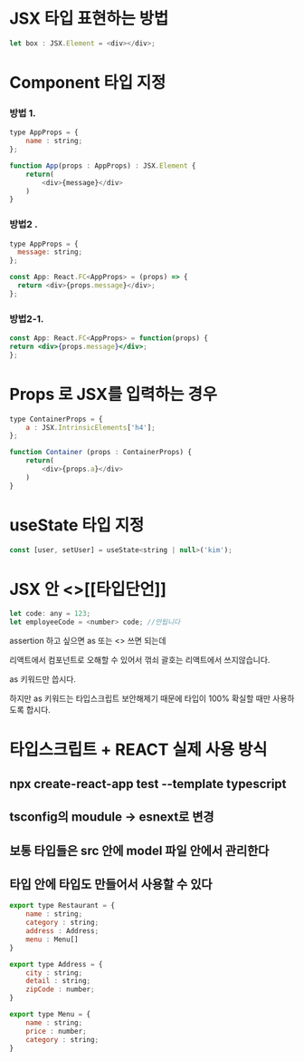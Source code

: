 
# JSX 타입 표현하는 방법

```js
let box : JSX.Element = <div></div>;
```


# Component 타입 지정

### 방법 1.

```js
type AppProps = {
	name : string;
};

function App(props : AppProps) : JSX.Element {
	return(
		<div>{message}</div>
	)
}
```

### 방법2 .
```js
type AppProps = {
  message: string;
};

const App: React.FC<AppProps> = (props) => {
  return <div>{props.message}</div>;
};

```

### 방법2-1.
```jsx
const App: React.FC<AppProps> = function(props) {
return <div>{props.message}</div>;
};
```
# Props 로 JSX를 입력하는 경우

```js
type ContainerProps = {
	a : JSX.IntrinsicElements['h4'];
};

function Container (props : ContainerProps) {
	return(
		<div>{props.a}</div>
	)
}
```

# useState 타입 지정

```js
const [user, setUser] = useState<string | null>('kim');
```


# JSX 안 <>[[타입단언]] 

```js
let code: any = 123;
let employeeCode = <number> code; //안됩니다
```

assertion 하고 싶으면 as 또는 <> 쓰면 되는데

리액트에서 컴포넌트로 오해할 수 있어서 꺾쇠 괄호는 리액트에서 쓰지않습니다.

as 키워드만 씁시다.

하지만 as 키워드는 타입스크립트 보안해제기 때문에 타입이 100% 확실할 때만 사용하도록 합시다.





# 타입스크립트 + REACT 실제 사용 방식

## npx create-react-app test --template typescript

## tsconfig의 moudule -> esnext로 변경 

## 보통 타입들은 src 안에 model 파일 안에서 관리한다

## 타입 안에 타입도 만들어서 사용할 수 있다

```js
export type Restaurant = {
	name : string;
	category : string;
	address : Address;
	menu : Menu[]
}
```

```js
export type Address = {
	city : string;
	detail : string;
	zipCode : number;
}
```


```js
export type Menu = {
	name : string;
	price : number;
	category : string;
}
```